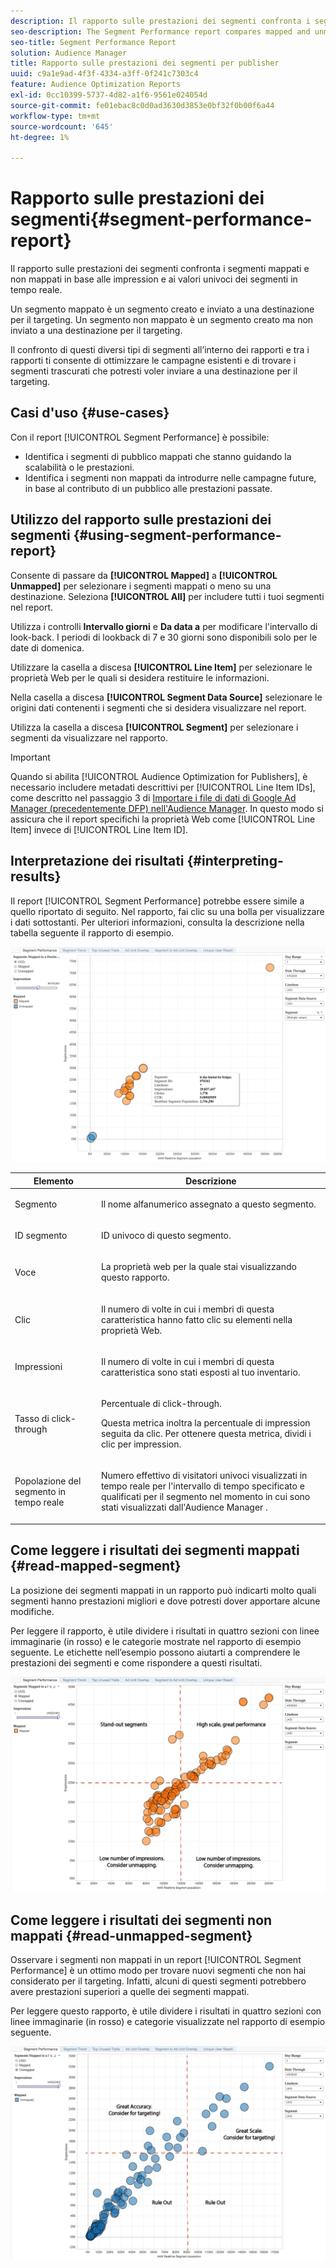 ```yaml
---
description: Il rapporto sulle prestazioni dei segmenti confronta i segmenti mappati e non mappati in base alle impression e ai valori univoci dei segmenti in tempo reale. Un segmento mappato è un segmento creato e inviato a una destinazione per il targeting. Un segmento non mappato è un segmento creato ma non inviato a una destinazione per il targeting. Il confronto di questi diversi tipi di segmenti all’interno dei rapporti e tra i rapporti ti consente di ottimizzare le campagne esistenti e di trovare i segmenti trascurati che potresti voler inviare a una destinazione per il targeting.
seo-description: The Segment Performance report compares mapped and unmapped segments by impressions and Real-Time Segment Uniques. A mapped segment is a segment you create and send to a destination for targeting. An unmapped segment is a segment that you've created but have not sent to a destination for targeting. Comparing these different segment types within and between reports helps you optimize existing campaigns and find overlooked segments that you may want to send to a destination for targeting.
seo-title: Segment Performance Report
solution: Audience Manager
title: Rapporto sulle prestazioni dei segmenti per publisher
uuid: c9a1e9ad-4f3f-4334-a3ff-0f241c7303c4
feature: Audience Optimization Reports
exl-id: 0cc10399-5737-4d82-a1f6-9561e024054d
source-git-commit: fe01ebac8c0d0ad3630d3853e0bf32f0b00f6a44
workflow-type: tm+mt
source-wordcount: '645'
ht-degree: 1%

---
```


# Rapporto sulle prestazioni dei segmenti{#segment-performance-report}

Il rapporto sulle prestazioni dei segmenti confronta i segmenti mappati e non mappati in base alle impression e ai valori univoci dei segmenti in tempo reale.

Un segmento mappato è un segmento creato e inviato a una destinazione per il targeting. Un segmento non mappato è un segmento creato ma non inviato a una destinazione per il targeting.

Il confronto di questi diversi tipi di segmenti all’interno dei rapporti e tra i rapporti ti consente di ottimizzare le campagne esistenti e di trovare i segmenti trascurati che potresti voler inviare a una destinazione per il targeting.

## Casi d&#39;uso {#use-cases}

Con il report [!UICONTROL Segment Performance] è possibile:

* Identifica i segmenti di pubblico mappati che stanno guidando la scalabilità o le prestazioni.
* Identifica i segmenti non mappati da introdurre nelle campagne future, in base al contributo di un pubblico alle prestazioni passate.

## Utilizzo del rapporto sulle prestazioni dei segmenti {#using-segment-performance-report}

Consente di passare da **[!UICONTROL Mapped]** a **[!UICONTROL Unmapped]** per selezionare i segmenti mappati o meno su una destinazione. Seleziona **[!UICONTROL All]** per includere tutti i tuoi segmenti nel report.

Utilizza i controlli **Intervallo giorni** e **Da data a** per modificare l&#39;intervallo di look-back. I periodi di lookback di 7 e 30 giorni sono disponibili solo per le date di domenica.

Utilizzare la casella a discesa **[!UICONTROL Line Item]** per selezionare le proprietà Web per le quali si desidera restituire le informazioni.

Nella casella a discesa **[!UICONTROL Segment Data Source]** selezionare le origini dati contenenti i segmenti che si desidera visualizzare nel report.

Utilizza la casella a discesa **[!UICONTROL Segment]** per selezionare i segmenti da visualizzare nel rapporto.

>[!IMPORTANT]
>
>Quando si abilita [!UICONTROL Audience Optimization for Publishers], è necessario includere metadati descrittivi per [!UICONTROL Line Item IDs], come descritto nel passaggio 3 di [Importare i file di dati di Google Ad Manager (precedentemente DFP) nell&#39;Audience Manager](../../../reporting/audience-optimization-reports/aor-publishers/import-dfp.md). In questo modo si assicura che il report specifichi la proprietà Web come [!UICONTROL Line Item] invece di [!UICONTROL Line Item ID].

## Interpretazione dei risultati {#interpreting-results}

Il report [!UICONTROL Segment Performance] potrebbe essere simile a quello riportato di seguito. Nel rapporto, fai clic su una bolla per visualizzare i dati sottostanti. Per ulteriori informazioni, consulta la descrizione nella tabella seguente il rapporto di esempio.

![](assets/publisher_segment_performance.png)

<table id="table_AFE2540583C34835B04584693ADFD26A"> 
 <thead> 
  <tr> 
   <th colname="col1" class="entry"> Elemento </th> 
   <th colname="col2" class="entry"> Descrizione </th> 
  </tr>
 </thead>
 <tbody> 
  <tr> 
   <td colname="col1"> <p>Segmento </p> </td> 
   <td colname="col2"> <p>Il nome alfanumerico assegnato a questo segmento. </p> </td> 
  </tr> 
  <tr> 
   <td colname="col1"> <p>ID segmento </p> </td> 
   <td colname="col2"> <p>ID univoco di questo segmento. </p> </td> 
  </tr> 
  <tr> 
   <td colname="col1"> <p>Voce </p> </td> 
   <td colname="col2"> <p>La proprietà web per la quale stai visualizzando questo rapporto. </p> </td> 
  </tr> 
  <tr> 
   <td colname="col1"> <p>Clic </p> </td> 
   <td colname="col2"> <p>Il numero di volte in cui i membri di questa caratteristica hanno fatto clic su elementi nella proprietà Web. </p> </td> 
  </tr> 
  <tr> 
   <td colname="col1"> <p>Impressioni </p> </td> 
   <td colname="col2"> <p>Il numero di volte in cui i membri di questa caratteristica sono stati esposti al tuo inventario. </p> </td> 
  </tr> 
  <tr> 
   <td colname="col1"> <p>Tasso di click-through </p> </td> 
   <td colname="col2"> <p>Percentuale di click-through. </p> <p>Questa metrica inoltra la percentuale di impression seguita da clic. Per ottenere questa metrica, dividi i clic per impression. </p> </td> 
  </tr> 
  <tr> 
   <td colname="col1"> <p>Popolazione del segmento in tempo reale </p> </td> 
   <td colname="col2"> <p>Numero effettivo di visitatori univoci visualizzati in tempo reale per l'intervallo di tempo specificato e qualificati per il segmento nel momento in cui sono stati visualizzati dall'Audience Manager <span class="keyword"></span>. </p> </td> 
  </tr> 
 </tbody> 
</table>

## Come leggere i risultati dei segmenti mappati {#read-mapped-segment}

La posizione dei segmenti mappati in un rapporto può indicarti molto quali segmenti hanno prestazioni migliori e dove potresti dover apportare alcune modifiche.

Per leggere il rapporto, è utile dividere i risultati in quattro sezioni con linee immaginarie (in rosso) e le categorie mostrate nel rapporto di esempio seguente. Le etichette nell’esempio possono aiutarti a comprendere le prestazioni dei segmenti e come rispondere a questi risultati.

![](assets/publisher_segment_performance_mapped.png)

## Come leggere i risultati dei segmenti non mappati {#read-unmapped-segment}

Osservare i segmenti non mappati in un report [!UICONTROL Segment Performance] è un ottimo modo per trovare nuovi segmenti che non hai considerato per il targeting. Infatti, alcuni di questi segmenti potrebbero avere prestazioni superiori a quelle dei segmenti mappati.

Per leggere questo rapporto, è utile dividere i risultati in quattro sezioni con linee immaginarie (in rosso) e categorie visualizzate nel rapporto di esempio seguente.

![](assets/publisher_segment_performance_unmapped.png)
